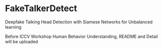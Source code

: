 # FakeTalkerDetect
 Deepfake Talking Head Detection with Siamese Networks for Unbalanced learning

Before ICCV Workshop Human Behavior Understanding, README and Detail will be uploaded

